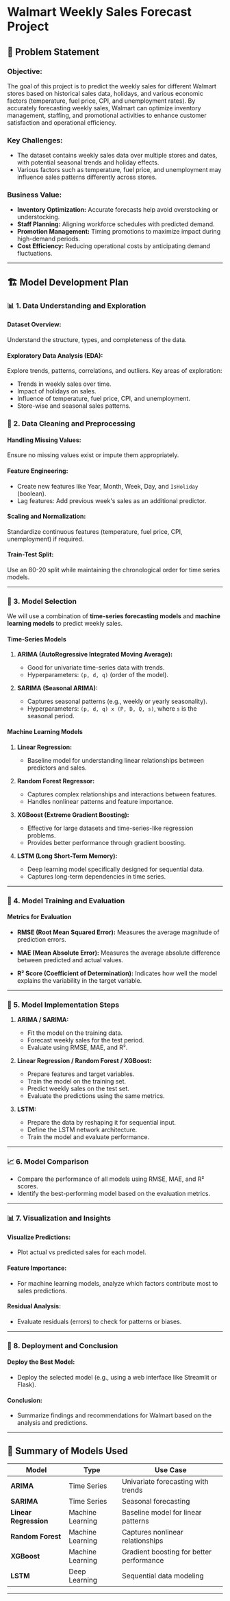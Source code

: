 # Walmart Weekly Sales Forecast Project

## 📝 Problem Statement

### **Objective:**
The goal of this project is to predict the weekly sales for different Walmart stores based on historical sales data, holidays, and various economic factors (temperature, fuel price, CPI, and unemployment rates). By accurately forecasting weekly sales, Walmart can optimize inventory management, staffing, and promotional activities to enhance customer satisfaction and operational efficiency.

### **Key Challenges:**
- The dataset contains weekly sales data over multiple stores and dates, with potential seasonal trends and holiday effects.
- Various factors such as temperature, fuel price, and unemployment may influence sales patterns differently across stores.

### **Business Value:**
- **Inventory Optimization:** Accurate forecasts help avoid overstocking or understocking.
- **Staff Planning:** Aligning workforce schedules with predicted demand.
- **Promotion Management:** Timing promotions to maximize impact during high-demand periods.
- **Cost Efficiency:** Reducing operational costs by anticipating demand fluctuations.

---

## 🏗️ Model Development Plan

### 📊 1. Data Understanding and Exploration

#### **Dataset Overview:**
Understand the structure, types, and completeness of the data.

#### **Exploratory Data Analysis (EDA):**
Explore trends, patterns, correlations, and outliers. Key areas of exploration:
- Trends in weekly sales over time.
- Impact of holidays on sales.
- Influence of temperature, fuel price, CPI, and unemployment.
- Store-wise and seasonal sales patterns.

### 🧹 2. Data Cleaning and Preprocessing

#### **Handling Missing Values:**
Ensure no missing values exist or impute them appropriately.

#### **Feature Engineering:**
- Create new features like Year, Month, Week, Day, and `IsHoliday` (boolean).
- Lag features: Add previous week's sales as an additional predictor.

#### **Scaling and Normalization:**
Standardize continuous features (temperature, fuel price, CPI, unemployment) if required.

#### **Train-Test Split:**
Use an 80-20 split while maintaining the chronological order for time series models.

---

### 🧠 3. Model Selection

We will use a combination of **time-series forecasting models** and **machine learning models** to predict weekly sales.

#### **Time-Series Models**

1. **ARIMA (AutoRegressive Integrated Moving Average):**
   - Good for univariate time-series data with trends.
   - Hyperparameters: `(p, d, q)` (order of the model).

2. **SARIMA (Seasonal ARIMA):**
   - Captures seasonal patterns (e.g., weekly or yearly seasonality).
   - Hyperparameters: `(p, d, q) x (P, D, Q, s)`, where `s` is the seasonal period.

#### **Machine Learning Models**

1. **Linear Regression:**
   - Baseline model for understanding linear relationships between predictors and sales.

2. **Random Forest Regressor:**
   - Captures complex relationships and interactions between features.
   - Handles nonlinear patterns and feature importance.

3. **XGBoost (Extreme Gradient Boosting):**
   - Effective for large datasets and time-series-like regression problems.
   - Provides better performance through gradient boosting.

4. **LSTM (Long Short-Term Memory):**
   - Deep learning model specifically designed for sequential data.
   - Captures long-term dependencies in time series.

---

### 🧪 4. Model Training and Evaluation

#### **Metrics for Evaluation**
- **RMSE (Root Mean Squared Error):**
  Measures the average magnitude of prediction errors.  

- **MAE (Mean Absolute Error):**
  Measures the average absolute difference between predicted and actual values.  

- **R² Score (Coefficient of Determination):**
  Indicates how well the model explains the variability in the target variable.  
---

### 📝 5. Model Implementation Steps

1. **ARIMA / SARIMA:**
   - Fit the model on the training data.
   - Forecast weekly sales for the test period.
   - Evaluate using RMSE, MAE, and R².

2. **Linear Regression / Random Forest / XGBoost:**
   - Prepare features and target variables.
   - Train the model on the training set.
   - Predict weekly sales on the test set.
   - Evaluate the predictions using the same metrics.

3. **LSTM:**
   - Prepare the data by reshaping it for sequential input.
   - Define the LSTM network architecture.
   - Train the model and evaluate performance.

---

### 📈 6. Model Comparison

- Compare the performance of all models using RMSE, MAE, and R² scores.
- Identify the best-performing model based on the evaluation metrics.

---

### 📊 7. Visualization and Insights

#### **Visualize Predictions:**
- Plot actual vs predicted sales for each model.

#### **Feature Importance:**
- For machine learning models, analyze which factors contribute most to sales predictions.

#### **Residual Analysis:**
- Evaluate residuals (errors) to check for patterns or biases.

---

### 🚀 8. Deployment and Conclusion

#### **Deploy the Best Model:**
- Deploy the selected model (e.g., using a web interface like Streamlit or Flask).

#### **Conclusion:**
- Summarize findings and recommendations for Walmart based on the analysis and predictions.

---

## 📌 Summary of Models Used

| **Model**              | **Type**              | **Use Case**                                  |
|------------------------|-----------------------|-----------------------------------------------|
| **ARIMA**              | Time Series           | Univariate forecasting with trends            |
| **SARIMA**             | Time Series           | Seasonal forecasting                          |
| **Linear Regression**  | Machine Learning      | Baseline model for linear patterns            |
| **Random Forest**      | Machine Learning      | Captures nonlinear relationships              |
| **XGBoost**            | Machine Learning      | Gradient boosting for better performance      |
| **LSTM**               | Deep Learning         | Sequential data modeling                      |

---


